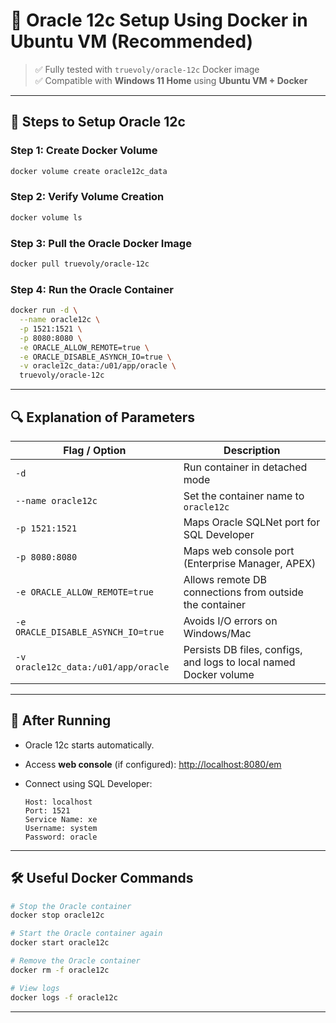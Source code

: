 
# 🐳 Oracle 12c Setup Using Docker in Ubuntu VM (Recommended)

> ✅ Fully tested with `truevoly/oracle-12c` Docker image  
> ✅ Compatible with **Windows 11 Home** using **Ubuntu VM + Docker**

---

## 🚀 Steps to Setup Oracle 12c

### Step 1: Create Docker Volume

```bash
docker volume create oracle12c_data
```

### Step 2: Verify Volume Creation

```bash
docker volume ls
```

### Step 3: Pull the Oracle Docker Image

```bash
docker pull truevoly/oracle-12c
```

### Step 4: Run the Oracle Container

```bash
docker run -d \
  --name oracle12c \
  -p 1521:1521 \
  -p 8080:8080 \
  -e ORACLE_ALLOW_REMOTE=true \
  -e ORACLE_DISABLE_ASYNCH_IO=true \
  -v oracle12c_data:/u01/app/oracle \
  truevoly/oracle-12c
```

---

## 🔍 Explanation of Parameters

| Flag / Option                         | Description                                                                 |
|--------------------------------------|-----------------------------------------------------------------------------|
| `-d`                                 | Run container in detached mode                                             |
| `--name oracle12c`                   | Set the container name to `oracle12c`                                     |
| `-p 1521:1521`                       | Maps Oracle SQLNet port for SQL Developer                                 |
| `-p 8080:8080`                       | Maps web console port (Enterprise Manager, APEX)                          |
| `-e ORACLE_ALLOW_REMOTE=true`       | Allows remote DB connections from outside the container                   |
| `-e ORACLE_DISABLE_ASYNCH_IO=true`  | Avoids I/O errors on Windows/Mac                                          |
| `-v oracle12c_data:/u01/app/oracle` | Persists DB files, configs, and logs to local named Docker volume         |

---

## 🎯 After Running

- Oracle 12c starts automatically.
- Access **web console** (if configured): [http://localhost:8080/em](http://localhost:8080/em)
- Connect using SQL Developer:

  ```
  Host: localhost
  Port: 1521
  Service Name: xe
  Username: system
  Password: oracle
  ```

---

## 🛠️ Useful Docker Commands

```bash
# Stop the Oracle container
docker stop oracle12c

# Start the Oracle container again
docker start oracle12c

# Remove the Oracle container
docker rm -f oracle12c

# View logs
docker logs -f oracle12c
```

---
